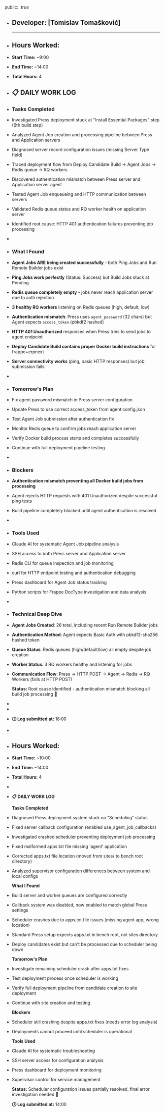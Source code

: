 public:: true

- ## Developer: [Tomislav Tomašković]
  
  ---
- ## **Hours Worked:**
- **Start Time:** ~9:00
- **End Time:** ~14:00
- **Total Hours:** 4
- ## **📋 DAILY WORK LOG**
- ### **Tasks Completed**
- Investigated Press deployment stuck at "Install Essential Packages" step (6th build step)
- Analyzed Agent Job creation and processing pipeline between Press and Application servers
- Diagnosed server record configuration issues (missing Server Type field)
- Traced deployment flow from Deploy Candidate Build → Agent Jobs → Redis queue → RQ workers
- Discovered authentication mismatch between Press server and Application server agent
- Tested Agent Job enqueueing and HTTP communication between servers
- Validated Redis queue status and RQ worker health on application server
- Identified root cause: HTTP 401 authentication failures preventing job processing
-
- ### **What I Found**
- **Agent Jobs ARE being created successfully** - both Ping Jobs and Run Remote Builder jobs exist
- **Ping Jobs work perfectly** (Status: Success) but Build Jobs stuck at Pending
- **Redis queue completely empty** - jobs never reach application server due to auth rejection
- **3 healthy RQ workers** listening on Redis queues (high, default, low)
- **Authentication mismatch**: Press uses `agent_password` (32 chars) but Agent expects `access_token` (pbkdf2 hashed)
- **HTTP 401 Unauthorized** responses when Press tries to send jobs to agent endpoint
- **Deploy Candidate Build contains proper Docker build instructions** for frappe+erpnext
- **Server connectivity works** (ping, basic HTTP responses) but job submission fails
-
- ### **Tomorrow's Plan**
- Fix agent password mismatch in Press server configuration
- Update Press to use correct access_token from agent config.json
- Test Agent Job submission after authentication fix
- Monitor Redis queue to confirm jobs reach application server
- Verify Docker build process starts and completes successfully
- Continue with full deployment pipeline testing
-
- ### **Blockers**
- **Authentication mismatch preventing all Docker build jobs from processing**
- Agent rejects HTTP requests with 401 Unauthorized despite successful ping tests
- Build pipeline completely blocked until agent authentication is resolved
-
- ### **Tools Used**
- Claude AI for systematic Agent Job pipeline analysis
- SSH access to both Press server and Application server
- Redis CLI for queue inspection and job monitoring
- curl for HTTP endpoint testing and authentication debugging
- Press dashboard for Agent Job status tracking
- Python scripts for Frappe DocType investigation and data analysis
-
- ### **Technical Deep Dive**
- **Agent Jobs Created**: 26 total, including recent Run Remote Builder jobs
- **Authentication Method**: Agent expects Basic Auth with pbkdf2-sha256 hashed token
- **Queue Status**: Redis queues (high/default/low) all empty despite job creation
- **Worker Status**: 3 RQ workers healthy and listening for jobs
- **Communication Flow**: Press → HTTP POST → Agent → Redis → RQ Workers (fails at HTTP POST)
  
  **Status:** Root cause identified - authentication mismatch blocking all build job processing 🔧
-
-
- **🕓 Log submitted at:** 18:00
-
- ## **Hours Worked:**
- **Start Time:** ~10:00
- **End Time:** ~14:00
- **Total Hours:** 4
-
- **📋 DAILY WORK LOG**
  
  **Tasks Completed**
- Diagnosed Press deployment system stuck on "Scheduling" status
- Fixed server callback configuration (enabled use_agent_job_callbacks)
- Investigated crashed scheduler preventing deployment job processing
- Fixed malformed apps.txt file missing 'agent' application
- Corrected apps.txt file location (moved from sites/ to bench root directory)
- Analyzed supervisor configuration differences between system and local configs
  
  **What I Found**
- Build server and worker queues are configured correctly
- Callback system was disabled, now enabled to match global Press settings
- Scheduler crashes due to apps.txt file issues (missing agent app, wrong location)
- Standard Press setup expects apps.txt in bench root, not sites directory
- Deploy candidates exist but can't be processed due to scheduler being down
  
  **Tomorrow's Plan**
- Investigate remaining scheduler crash after apps.txt fixes
- Test deployment process once scheduler is working
- Verify full deployment pipeline from candidate creation to site deployment
- Continue with site creation and testing
  
  **Blockers**
- Scheduler still crashing despite apps.txt fixes (needs error log analysis)
- Deployments cannot proceed until scheduler is operational
  
  **Tools Used**
- Claude AI for systematic troubleshooting
- SSH server access for configuration analysis
- Press dashboard for deployment monitoring
- Supervisor control for service management
  
  **Status:** Scheduler configuration issues partially resolved, final error investigation needed 🔧
  
  **🕓 Log submitted at:** 14:00